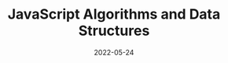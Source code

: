---
title: JavaScript Algorithms and Data Structures
subTitle: freeCodeCamp
date: 2022-05-24
link: https://freecodecamp.org/certification/Nelson_Rojas_Dev/javascript-algorithms-and-data-structures
---